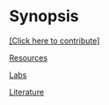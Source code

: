 # Synopsis

[[Click here to contribute]](https://github.com/platynereis/platynereis.github.io/issues/new)


[Resources](resources.md)

[Labs](labs.md)

[Literature](literature.md)
